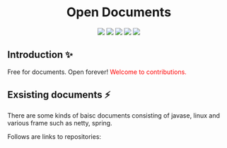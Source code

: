 

<div align="center">
<h1>Open Documents</h1>

<div><img src="https://img.shields.io/badge/javase-blue"/> <img src="https://img.shields.io/badge/linux-green"/> <img src="https://img.shields.io/badge/spring_security-yellow"/> <img src="https://img.shields.io/badge/spring_frame-violet"/> <img src="https://img.shields.io/badge/mysql-337b3"/></div>

</div>



## Introduction  ✨

Free for documents. Open forever! <font color=red>Welcome to contributions.</font>

## Exsisting documents  ⚡️

There are some kinds of baisc documents consisting of javase, linux and various frame such as netty, spring. 

Follows are links to repositories:








